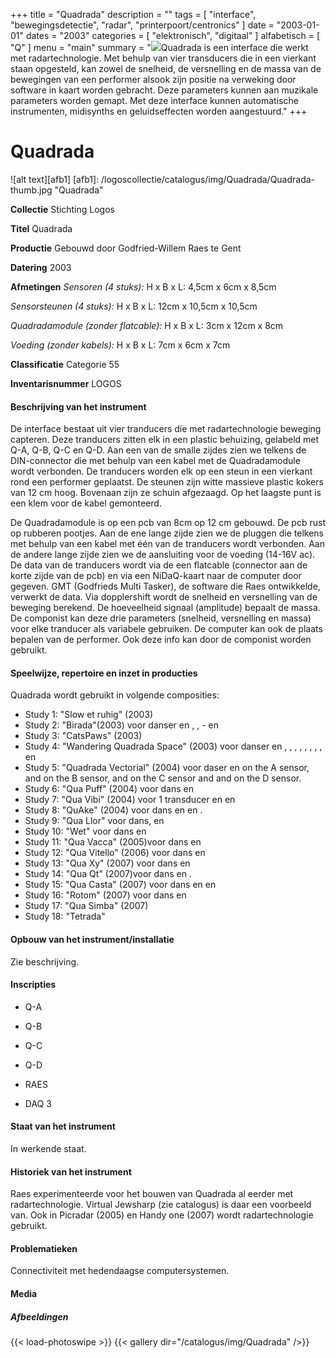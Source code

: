﻿+++
title = "Quadrada"
description = ""
tags = [
"interface", "bewegingsdetectie", "radar", "printerpoort/centronics"
]
date = "2003-01-01"
dates = "2003"
categories = [ "elektronisch", "digitaal"
]
alfabetisch = [ "Q"
]
menu = "main"
summary = "<a href='/logoscollectie/catalogus/2003/quadrada'><img src='/logoscollectie/catalogus/img/Quadrada/Quadrada-thumb.jpg'></a>Quadrada is een interface die werkt met radartechnologie. Met behulp van vier transducers die in een vierkant staan opgesteld, kan zowel de snelheid, de versnelling en de massa van de bewegingen van een performer alsook zijn positie na verweking door software in kaart worden gebracht. Deze parameters kunnen aan muzikale parameters worden gemapt. Met deze interface kunnen automatische instrumenten, midisynths en geluidseffecten worden aangestuurd."
+++

# Quadrada 

![alt text][afb1]
[afb1]: /logoscollectie/catalogus/img/Quadrada/Quadrada-thumb.jpg "Quadrada"

**Collectie**
Stichting Logos

**Titel**
Quadrada

**Productie**
Gebouwd door Godfried-Willem Raes te Gent

**Datering**
2003

**Afmetingen**
*Sensoren (4 stuks):*
H x B x L: 4,5cm x 6cm x 8,5cm

*Sensorsteunen (4 stuks):*
H x B x L: 12cm x 10,5cm x 10,5cm

*Quadradamodule (zonder flatcable):*
H x B x L: 3cm x 12cm x 8cm

*Voeding (zonder kabels):*
H x B x L: 7cm x 6cm x 7cm

**Classificatie**
Categorie 55

**Inventarisnummer**
LOGOS 

#### Beschrijving van het instrument
De interface bestaat uit vier tranducers die met radartechnologie beweging capteren. Deze tranducers zitten elk in een plastic behuizing, gelabeld met Q-A, Q-B, Q-C en Q-D. Aan een van de smalle zijdes zien we telkens de DIN-connector die met behulp van een kabel met de Quadradamodule wordt verbonden. De tranducers worden elk op een steun in een vierkant rond een performer geplaatst. De steunen zijn witte massieve plastic kokers van 12 cm hoog. Bovenaan zijn ze schuin afgezaagd. Op het laagste punt is een klem voor de kabel gemonteerd.

De Quadradamodule is op een pcb van 8cm op 12 cm gebouwd. De pcb rust op rubberen pootjes. Aan de ene lange zijde zien we de pluggen die telkens met behulp van een kabel met één van de tranducers wordt verbonden. Aan de andere lange zijde zien we de aansluiting voor de voeding (14-16V ac). De data van de tranducers wordt via de een flatcable (connector aan de korte zijde van de pcb) en via een NiDaQ-kaart naar de computer door gegeven. GMT (Godfrieds Multi Tasker), de software die Raes ontwikkelde, verwerkt de data. Via dopplershift wordt de snelheid en versnelling van de beweging berekend. De hoeveelheid signaal (amplitude) bepaalt de massa. De componist kan deze drie parameters (snelheid, versnelling en massa) voor elke tranducer als variabele gebruiken. De computer kan ook de plaats bepalen van de performer. Ook deze info kan door de componist worden gebruikt.

#### Speelwijze, repertoire en inzet in producties
Quadrada wordt gebruikt in volgende composities:
- Study 1: "Slow et ruhig" (2003)
- Study 2: "Birada"(2003) voor danser en <Piperola>, <Bourdonola>, - <Harma> en <Vox Humanola>
- Study 3: "CatsPaws" (2003)
- Study 4: "Wandering Quadrada Space" (2003) voor danser en <Troms>, <Vox Humanola>, <Vibi>, <Harma>, <Piperola>, <Belly>, <Autosax>, <Bourdonola>, <Thunderwood> en <Springers>
- Study 5: "Quadrada Vectorial" (2004) voor daser en <Puff> on the A sensor, <Klung> and <Tubi> on the B sensor, <Player Piano> and <Vox Humanola> on the C sensor and <Vibi> and <Belly> on the D sensor.
- Study 6: "Qua Puff" (2004) voor dans en <Puff>
- Study 7: "Qua Vibi" (2004) voor 1 transducer en <Vibi> en <Belly> 
- Study 8: "QuAke" (2004) voor dans en <Ake> en <Harma>. 
- Study 9: "Qua Llor" voor dans, <Llor> en <Belly>
- Study 10: "Wet" voor dans en <Dripper>
- Study 11: "Qua Vacca" (2005)voor dans en <Vacca>
- Study 12: "Qua Vitello" (2006) voor dans en <Vitello>
- Study 13: "Qua Xy" (2007) voor dans en <Xy>
- Study 14: "Qua Qt" (2007)voor dans en <Qt>. 
- Study 15: "Qua Casta" (2007) voor dans en <Casta Uno> en <Casta Due>
- Study 16: "Rotom" (2007) voor dans en <Rotomotom>
- Study 17: "Qua Simba" (2007)
- Study 18: "Tetrada"

#### Opbouw van het instrument/installatie
Zie beschrijving.

#### Inscripties
- Q-A
- Q-B
- Q-C
- Q-D

- RAES 
- DAQ 3

#### Staat van het instrument
In werkende staat.

#### Historiek van het instrument
Raes experimenteerde voor het bouwen van Quadrada al eerder met radartechnologie. Virtual Jewsharp (zie catalogus) is daar een voorbeeld van. Ook in Picradar (2005) en Handy one (2007) wordt radartechnologie gebruikt.

#### Problematieken
Connectiviteit met hedendaagse computersystemen.

#### Media
##### Afbeeldingen
{{< load-photoswipe >}}
{{< gallery dir="/catalogus/img/Quadrada" />}}

